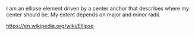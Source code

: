 I am an ellipse element driven by a center anchor that describes where my center should be.
My extent depends on major and minor radii.

https://en.wikipedia.org/wiki/Ellipse